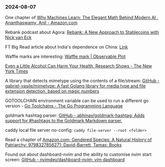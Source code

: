 ### 2024-08-07
One chapter of [Why Machines Learn: The Elegant Math Behind Modern AI , Ananthaswamy, Anil - Amazon.com](https://www.amazon.com/Why-Machines-Learn-Elegant-Behind-ebook/dp/B0CF1223R8)

Rebank podcast about Agora: [Rebank: A New Approach to Stablecoins with Nick van Eck](https://sites.libsyn.com/88961/a-new-approach-to-stablecoins-with-nick-van-eck)

FT Big Read article about India's dependence on China: [Link](https://www.ft.com/content/5a2b4491-5687-4b11-872d-a4f51121bbb2)

Waffle marks are interesting: [Waffle mark | Observable Plot](https://observablehq.com/plot/marks/waffle)

[Even a Little Alcohol Can Harm Your Health, Research Shows - The New York Times](https://www.nytimes.com/2023/01/13/well/mind/alcohol-health-effects.html)

A library that detects mimetype using the contents of a file/stream: [GitHub - gabriel-vasile/mimetype: A fast Golang library for media type and file extension detection, based on magic numbers](https://github.com/gabriel-vasile/mimetype/)

GOTOOLCHAIN environment variable can be used to run a different go version - [Go Toolchains - The Go Programming Language](https://go.dev/doc/toolchain)

goldmark hashtag parser: [GitHub - abhinav/goldmark-hashtag: Adds support for #hashtags to the Goldmark Markdown parser.](https://github.com/abhinav/goldmark-hashtag)

caddy local file server no-config: `caddy file-server --root <folder>`

Read a chapter of [Amazon.com: Gendered Species: A Natural History of Patriarchy: 9798327856271: David-Barrett, Tamas: Books](https://www.amazon.com/Gendered-Species-Natural-History-Patriarchy/dp/B0D7T8P4F4)

Found out about dashboard-nvim and the ability to customise nvim start screen: [GitHub - nvimdev/dashboard-nvim: vim dashboard](https://github.com/nvimdev/dashboard-nvim)